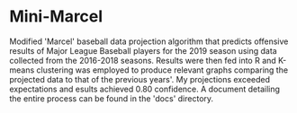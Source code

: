 # Mini-Marcel
Modified 'Marcel' baseball data projection algorithm that predicts offensive results of Major League Baseball players for the 2019 season using data collected from the 2016-2018 seasons. Results were then fed into R and K-means clustering was employed to produce relevant graphs comparing the projected data to that of the previous years'. My projections exceeded expectations and esults achieved 0.80 confidence. A document detailing the entire process can be found in the 'docs' directory.
